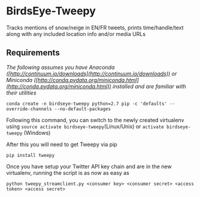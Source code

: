 # BirdsEye-Tweepy
Tracks mentions of snow/neige in EN/FR tweets, prints time/handle/text along with any included location info and/or media URLs

## Requirements
*The following assumes you have Anaconda ([http://continuum.io/downloads](http://continuum.io/downloads)) or Miniconda ([http://conda.pydata.org/miniconda.html](http://conda.pydata.org/miniconda.html)) installed and are familiar with their utilities*
```
conda create -n birdseye-tweepy python=2.7 pip -c 'defaults' --override-channels --no-default-packages
```
Following this command, you can switch to the newly created virtualenv using ```source activate birdseye-tweepy```(Linux/Unix) or ```activate birdseye-tweepy``` (Windows)

After this you will need to get Tweepy via pip
```
pip install tweepy
```

Once you have setup your Twitter API key chain and are in the new virtualenv, running the script is as now as easy as 
```
python tweepy_streamclient.py <consumer key> <consumer secret> <access token> <access secret>
```
